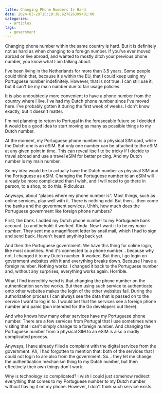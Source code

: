 ```yaml
---
title: Changing Phone Numbers Is Hard
date: 2024-03-28T15:19:38.627026399+01:00
categories:
  - articles
tags:
  - government
---
```


Changing phone number within the same country is hard. But it is definitely not as hard as when changing to a foreign number. If you've ever moved abroad or live abroad, and wanted to mostly ditch your previous phone number, you know what I am talking about.

<!--more-->

I've been living in the Netherlands for more than 3.5 years. Some people could think that, because it's within the EU, that I could keep using my Portuguese number indefinitely. However, that is not true. I can still use it, but it can't be my main number due to fair usage policies.

It is also undoubtedly more convenient to have a phone number from the country where I live. I've had my Dutch phone number since I've moved here. I've probably gotten it during the first week of weeks. I don't know exactly, but it doesn't matter.

I'm not planning to return to Portugal in the foreseeable future so I decided it would be a good idea to start moving as many as possible things to my Dutch number.

At the moment, my Portuguese phone number is a physical SIM card, while the Dutch one is an eSIM. But only one number can be attached to the eSIM at any given point in time. This can reveal itself to be tricky if I decide to travel abroad and use a travel eSIM for better pricing. And my Dutch number is my main number.

So my idea would be to actually have the Dutch number as physical SIM and the Portuguese as eSIM. Changing the Portuguese number to an eSIM will already be more complicated than I wish, and I will need to go there in person, to a shop, to do this. Ridiculous.

Anyways, about "places where my phone number is". Most things, such as online services, play well with it. There is nothing odd. But then... then come the banks and the government services. Uhhh, how much does the Portuguese government like foreign phone numbers?

First, the bank. I added my Dutch phone number to my Portuguese bank account. Lo and behold: it worked. Kinda. Now I want it to be my *main number*. They sent me a magnificent letter by snail mail, which I had to sign and send back. Haven't heard anything back yet.

And then the Portuguese government. We have this thing for online login, like most countries. And it's connected to a phone number... because why not. I changed it to my Dutch number. It worked. But then, I go login on government websites with it and everything breaks down. Because I have a foreign number. Nothing works. I changed it back to the Portuguese number and, without any surprises, everything works again. Horrible.

What I find incredibly weird is that changing the phone number on the authentication service works. But then using such service to authenticate onto other websites makes the login of the other websites fail. During the authorization process I can always see the data that is passed on to the service I want to log in to. I would bet that the services see a foreign phone number and panic (pun intended for the Go developers out there).

And who knows how many other services have my Portuguese phone number. There are a few services from Portugal that I use sometimes when visiting that I can't simply change to a foreign number. And changing the Portuguese number from a physical SIM to an eSIM is also a madly complicated process.

Anyways, I have already filled a complaint with the digital services from the government. Ah, I had forgotten to mention that: both of the services that I could not login to are also from the government. So... they let me change the authentication mechanism thing to my Dutch number, but then effectively their own things don't work.

Why is technology so complicated? I wish I could just somehow redirect everything that comes to my Portuguese number to my Dutch number without having it on my phone. However, I don't think such service exists.
